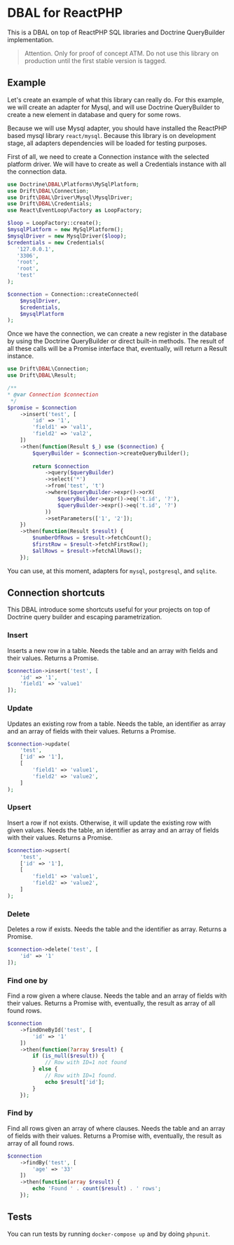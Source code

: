 # DBAL for ReactPHP

This is a DBAL on top of ReactPHP SQL libraries and Doctrine QueryBuilder
implementation.

> Attention. Only for proof of concept ATM. Do not use this library on
> production until the first stable version is tagged. 

## Example

Let's create an example of what this library can really do. For this example, we
will create an adapter for Mysql, and will use Doctrine QueryBuilder to create a
new element in database and query for some rows.

Because we will use Mysql adapter, you should have installed the ReactPHP based
mysql library `react/mysql`. Because this library is on development stage, all
adapters dependencies will be loaded for testing purposes.

First of all, we need to create a Connection instance with the selected platform
driver. We will have to create as well a Credentials instance with all the
connection data.

```php
use Doctrine\DBAL\Platforms\MySqlPlatform;
use Drift\DBAL\Connection;
use Drift\DBAL\Driver\Mysql\MysqlDriver;
use Drift\DBAL\Credentials;
use React\EventLoop\Factory as LoopFactory;

$loop = LoopFactory::create();
$mysqlPlatform = new MySqlPlatform();
$mysqlDriver = new MysqlDriver($loop);
$credentials = new Credentials(
   '127.0.0.1',
   '3306',
   'root',
   'root',
   'test'
);

$connection = Connection::createConnected(
    $mysqlDriver,
    $credentials,
    $mysqlPlatform
);
```

Once we have the connection, we can create a new register in the database by
using the Doctrine QueryBuilder or direct built-in methods. The result of all
these calls will be a Promise interface that, eventually, will return a Result
instance.

```php
use Drift\DBAL\Connection;
use Drift\DBAL\Result;

/**
* @var Connection $connection
 */
$promise = $connection
    ->insert('test', [
        'id' => '1',
        'field1' => 'val1',
        'field2' => 'val2',
    ])
    ->then(function(Result $_) use ($connection) {
        $queryBuilder = $connection->createQueryBuilder();
        
        return $connection
            ->query($queryBuilder)
            ->select('*')
            ->from('test', 't')
            ->where($queryBuilder->expr()->orX(
                $queryBuilder->expr()->eq('t.id', '?'),
                $queryBuilder->expr()->eq('t.id', '?')
            ))
            ->setParameters(['1', '2']);
    })
    ->then(function(Result $result) {
        $numberOfRows = $result->fetchCount();
        $firstRow = $result->fetchFirstRow();
        $allRows = $result->fetchAllRows();
    });
```

You can use, at this moment, adapters for `mysql`, `postgresql`, and `sqlite`.

## Connection shortcuts

This DBAL introduce some shortcuts useful for your projects on top of Doctrine
query builder and escaping parametrization.

### Insert

Inserts a new row in a table. Needs the table and an array with fields and their
values. Returns a Promise.

```php
$connection->insert('test', [
    'id' => '1',
    'field1' => 'value1'
]);
```

### Update

Updates an existing row from a table. Needs the table, an identifier as array
and an array of fields with their values. Returns a Promise.

```php
$connection->update(
    'test',
    ['id' => '1'],
    [
        'field1' => 'value1',
        'field2' => 'value2',
    ]
);
```

### Upsert

Insert a row if not exists. Otherwise, it will update the existing row with
given values. Needs the table, an identifier as array and an array of fields
with their values. Returns a Promise.

```php
$connection->upsert(
    'test',
    ['id' => '1'],
    [
        'field1' => 'value1',
        'field2' => 'value2',
    ]
);
```

### Delete

Deletes a row if exists. Needs the table and the identifier as array. Returns a
Promise.

```php
$connection->delete('test', [
    'id' => '1'
]);
```

### Find one by

Find a row given a where clause. Needs the table and an array of fields with 
their values. Returns a Promise with, eventually, the result as array of all
found rows.

```php
$connection
    ->findOneById('test', [
        'id' => '1'
    ])
    ->then(function(?array $result) {
        if (is_null($result)) {
            // Row with ID=1 not found
        } else {
            // Row with ID=1 found.
            echo $result['id'];
        }   
    });
```

### Find by

Find all rows given an array of where clauses. Needs the table and an array of
fields with their values. Returns a Promise with, eventually, the result as
array of all found rows.

```php
$connection
    ->findBy('test', [
        'age' => '33'
    ])
    ->then(function(array $result) {
        echo 'Found ' . count($result) . ' rows'; 
    });
```

## Tests

You can run tests by running `docker-compose up` and by doing `phpunit`.
